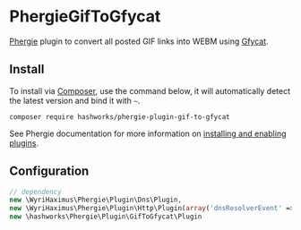 # PhergieGifToGfycat

[Phergie](http://github.com/phergie/phergie-irc-bot-react/) plugin to convert all posted GIF links into WEBM using [Gfycat](https://gfycat.com/).

## Install

To install via [Composer](http://getcomposer.org/), use the command below, it will automatically detect the latest version and bind it with `~`.

```
composer require hashworks/phergie-plugin-gif-to-gfycat
```

See Phergie documentation for more information on
[installing and enabling plugins](https://github.com/phergie/phergie-irc-bot-react/wiki/Usage#plugins).

## Configuration

```php
// dependency
new \WyriHaximus\Phergie\Plugin\Dns\Plugin,
new \WyriHaximus\Phergie\Plugin\Http\Plugin(array('dnsResolverEvent' => 'dns.resolver')),
new \hashworks\Phergie\Plugin\GifToGfycat\Plugin
```
